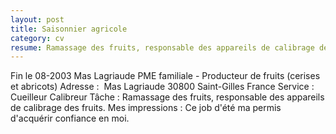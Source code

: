 ```yaml
---
layout: post
title: Saisonnier agricole
category: cv
resume: Ramassage des fruits, responsable des appareils de calibrage des fruits (cerises et abricots).
---
```

Fin le 08-2003
Mas Lagriaude
PME familiale - Producteur de fruits (cerises et abricots)
Adresse : ­ Mas Lagriaude­ 30800­ Saint-Gilles­ France
Service : Cueilleur­ Calibreur­
Tâche : Ramassage des fruits, responsable des appareils de calibrage des fruits.
Mes impressions : Ce job d'été ma permis d'acquérir confiance en moi.